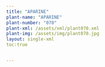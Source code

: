 ```yaml
---
title: "APARINE"
plant-name: "APARINE"
plant-number: "070"
plant-xml: /assets/xml/plant070.xml
plant-img: /assets/img/plant070.jpg
layout: single-xml
toc:true


---
```

